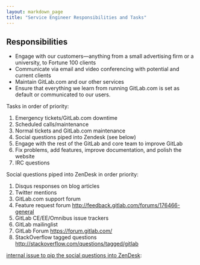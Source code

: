 ```yaml
---
layout: markdown_page
title: "Service Engineer Responsibilities and Tasks"
---
```


## Responsibilities

* Engage with our customers—anything from a small advertising firm or a university, to Fortune 100 clients
* Communicate via email and video conferencing with potential and current clients
* Maintain GitLab.com and our other services
* Ensure that everything we learn from running GitLab.com is set as default or communicated to our users.

Tasks in order of priority:

1. Emergency tickets/GitLab.com downtime
1. Scheduled calls/maintenance
1. Normal tickets and GitLab.com maintenance
1. Social questions piped into Zendesk (see below)
1. Engage with the rest of the GitLab and core team to improve GitLab
1. Fix problems, add features, improve documentation, and polish the website
1. IRC questions

Social questions piped into ZenDesk in order priority:

1. Disqus responses on blog articles
1. Twitter mentions
1. GitLab.com support forum
1. Feature request forum http://feedback.gitlab.com/forums/176466-general
1. GitLab CE/EE/Omnibus issue trackers
1. GitLab mailinglist
1. GitLab Forum https://forum.gitlab.com/
1. StackOverflow tagged questions http://stackoverflow.com/questions/tagged/gitlab

[internal issue to pip the social questions into ZenDesk](https://dev.gitlab.org/gitlab/organization/issues/306):